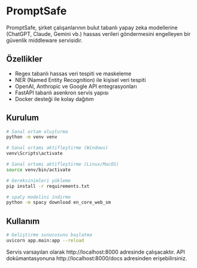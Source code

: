 # PromptSafe

PromptSafe, şirket çalışanlarının bulut tabanlı yapay zeka modellerine (ChatGPT, Claude, Gemini vb.) hassas verileri göndermesini engelleyen bir güvenlik middleware servisidir.

## Özellikler

- Regex tabanlı hassas veri tespiti ve maskeleme
- NER (Named Entity Recognition) ile kişisel veri tespiti
- OpenAI, Anthropic ve Google API entegrasyonları
- FastAPI tabanlı asenkron servis yapısı
- Docker desteği ile kolay dağıtım

## Kurulum

```bash
# Sanal ortam oluşturma
python -m venv venv

# Sanal ortamı aktifleştirme (Windows)
venv\Scripts\activate

# Sanal ortamı aktifleştirme (Linux/MacOS)
source venv/bin/activate

# Gereksinimleri yükleme
pip install -r requirements.txt

# spaCy modelini indirme
python -m spacy download en_core_web_sm
```

## Kullanım

```bash
# Geliştirme sunucusunu başlatma
uvicorn app.main:app --reload
```

Servis varsayılan olarak http://localhost:8000 adresinde çalışacaktır.
API dokümantasyonuna http://localhost:8000/docs adresinden erişebilirsiniz.
